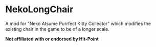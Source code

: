 # NekoLongChair
 A mod for "Neko Atsume Purrfect Kitty Collector" which modifies the existing chair in the game to be of a longer scale.

**Not affiliated with or endorsed by Hit-Point**